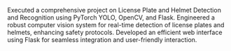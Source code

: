 Executed a comprehensive project on License Plate and Helmet Detection and Recognition using PyTorch YOLO, OpenCV, and Flask. Engineered a robust computer vision system for real-time detection of license plates and helmets, enhancing safety protocols.
Developed an efficient web interface using Flask for seamless integration and user-friendly interaction.
